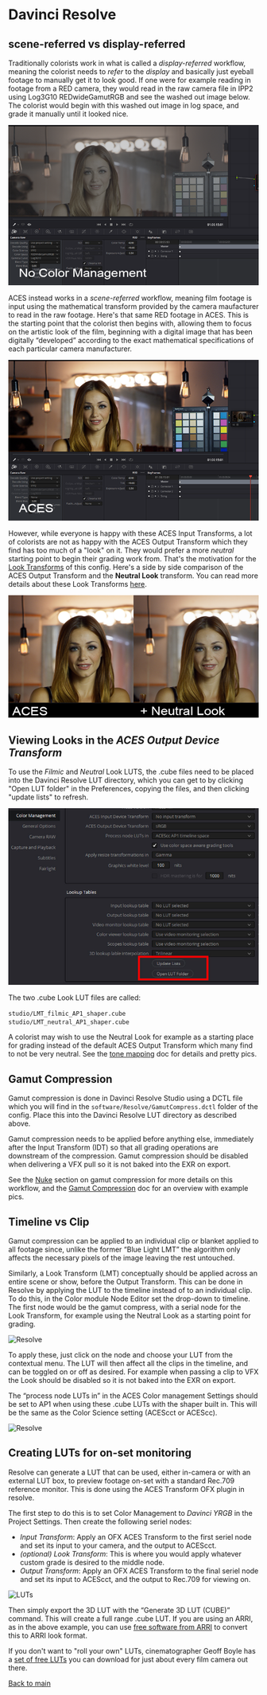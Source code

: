# Davinci Resolve


## scene-referred vs display-referred 

Traditionally colorists work in what is called a *display-referred* workflow, meaning the colorist needs to *refer* to the *display* and basically just eyeball footage to manually get it to look good. If one were for example reading in footage from a RED camera, they would read in the raw camera file in IPP2 using Log3G10 REDwideGamutRGB and see the washed out image below. The colorist would begin with this washed out image in log space, and grade it manually until it looked nice.

![pic](img/Resolve10.png)

ACES instead works in a *scene-referred* workflow, meaning film footage is input using the mathematical transform provided by the camera maufacturer to read in the raw footage. Here's that same RED footage in ACES. This is the starting point that the colorist then begins with, allowing them to focus on the artistic look of the film, beginning with a digital image that has been digitally “developed” according to the exact mathematical specifications of each particular camera manufacturer. 

![pic](img/Resolve11.png)

However, while everyone is happy with these ACES Input Transforms, a lot of colorists are not as happy with the ACES Output Transform which they find has too much of a "look" on it. They would prefer a more *neutral* starting point to begin their grading work from. That's the motivation for the [Look Transforms](tonemap.md) of this config. Here's a side by side comparison of the ACES Output Transform and the **Neutral Look** transform. You can read more details about these Look Transforms [here](tonemap.md).

![pic](img/Resolve12.png)


## Viewing Looks in the *ACES Output Device Transform*

To use the *Filmic* and *Neutral* Look LUTS, the .cube files need to be placed into the Davinci Resolve LUT directory, which you can get to by clicking "Open LUT folder" in the Preferences, copying the files, and then clicking "update lists" to refresh. 

![Resolve](img/Resolve2.jpg)

The two .cube Look LUT files are called:

````studio/LMT_filmic_AP1_shaper.cube```` <br>
````studio/LMT_neutral_AP1_shaper.cube````

A colorist may wish to use the Neutral Look for example as a starting place for grading instead of the default ACES Output Transform which many find to not be very neutral. See the [tone mapping](tonemap.md) doc for details and pretty pics.

## Gamut Compression

Gamut compression is done in Davinci Resolve Studio using a DCTL file which you will find in the ````software/Resolve/GamutCompress.dctl```` folder of the config. Place this into the Davinci Resolve LUT directory as described above. 

Gamut compression needs to be applied before anything else, immediately after the Input Transform (IDT) so that all grading operations are downstream of the compression. Gamut compression should be disabled when delivering a VFX pull so it is not baked into the EXR on export. 

See the [Nuke](Nuke.md) section on gamut compression for more details on this workflow, and the [Gamut Compression](gamut.md) doc for an overview with example pics. 

## Timeline vs Clip

Gamut compression can be applied to an individual clip or blanket applied to all footage since, unlike the former “Blue Light LMT” the algorithm only affects the necessary pixels of the image leaving the rest untouched.

Similarly, a Look Transform (LMT) conceptually should be applied across an entire scene or show, before the Output Transform. This can be done in Resolve by applying the LUT to the timeline instead of to an individual clip. To do this, in the Color module Node Editor set the drop-down to timeline. The first node would be the gamut compress, with a serial node for the Look Transform, for example using the Neutral Look as a starting point for grading.

![Resolve](img/Resolve1.jpg)

To apply these, just click on the node and choose your LUT from the contextual menu. The LUT will then affect all the clips in the timeline, and can be toggled on or off as desired. For example when passing a clip to VFX the Look should be disabled so it is not baked into the EXR on export. 

The “process node LUTs in” in the ACES Color management Settings should be set to AP1 when using these .cube LUTs with the shaper built in. This will be the same as the Color Science setting  (ACEScct or ACEScc). 

![Resolve](img/Resolve3.jpg)

## Creating LUTs for on-set monitoring

Resolve can generate a LUT that can be used, either in-camera or with an external LUT box, to preview footage on-set with a standard Rec.709 reference monitor. This is done using the ACES Transform OFX plugin in resolve. 

The first step to do this is to set Color Management to *Davinci YRGB* in the Project Settings. Then create the following seriel nodes:

- *Input Transform*: Apply an OFX ACES Transform to the first seriel node and set its input to your camera, and the output to ACEScct. 
- *(optional) Look Transform*: This is where you would apply whatever custom grade is desired to the middle node. 
- *Output Transform*: Apply an OFX ACES Transform to the final seriel node and set its input to ACEScct, and the output to Rec.709 for viewing on.

![LUTs](img/Resolve13.png)

Then simply export the 3D LUT with the “Generate 3D LUT (CUBE)” command. This will create a full range .cube LUT. If you are using an ARRI, as in the above example, you can use [free software from ARRI](https://www.arri.com/en/learn-help/learn-help-camera-system/tools/arri-look-creator) to convert this to ARRI look format.

If you don't want to "roll your own" LUTs, cinematographer Geoff Boyle has a [set of free LUTs](https://community.acescentral.com/t/luts-that-emulate-the-aces-workflow/1334/21) you can download for just about every film camera out there.








[Back to main](../StdX_ACES)

